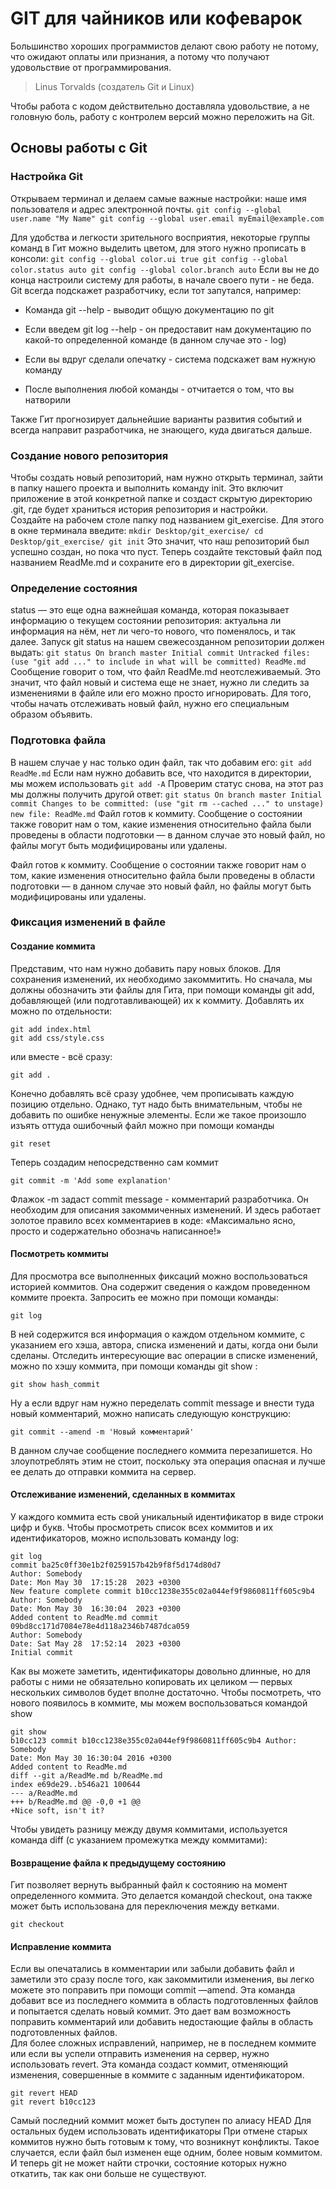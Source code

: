 # GIT для чайников или кофеварок

Большинство хороших программистов делают свою работу не потому, что ожидают оплаты или признания, а потому что получают удовольствие от программирования.

> Linus Torvalds (создатель Git и Linux)

Чтобы работа с кодом действительно доставляла удовольствие, а не головную боль, работу с контролем версий можно переложить на Git.

## Основы работы c Git

### Настройка Git

Открываем терминал и делаем самые важные настройки: наше имя пользователя и адрес электронной почты.
`
git config --global user.name "My Name"
git config --global user.email myEmail@example.com
`

Для удобства и легкости зрительного восприятия, некоторые группы команд в Гит можно выделить цветом, для этого нужно прописать в консоли:
`
git config --global color.ui true
git config --global color.status auto
git config --global color.branch auto
`
Если вы не до конца настроили систему для работы, в начале своего пути - не беда. Git всегда подскажет разработчику, если тот запутался, например:

- Команда git --help - выводит общую документацию по git

- Если введем git log --help - он предоставит нам документацию по какой-то определенной команде (в данном случае это - log)

- Если вы вдруг сделали опечатку - система подскажет вам нужную команду

- После выполнения любой команды - отчитается о том, что вы натворили

Также Гит прогнозирует дальнейшие варианты развития событий и всегда направит разработчика, не знающего, куда двигаться дальше.

### Создание нового репозитория

Чтобы создать новый репозиторий, нам нужно открыть терминал, зайти в папку нашего проекта и выполнить команду init. Это включит приложение в этой конкретной папке и создаст скрытую директорию .git, где будет храниться история репозитория и настройки.  
Создайте на рабочем столе папку под названием git_exercise. Для этого в окне терминала введите:
`
mkdir Desktop/git_exercise/
cd Desktop/git_exercise/
git init
`
Это значит, что наш репозиторий был успешно создан, но пока что пуст. Теперь создайте текстовый файл под названием ReadMe.md и сохраните его в директории git_exercise.

### Определение состояния

status — это еще одна важнейшая команда, которая показывает информацию о текущем состоянии репозитория: актуальна ли информация на нём, нет ли чего-то нового, что поменялось, и так далее. Запуск git status на нашем свежесозданном репозитории должен выдать:
`
git status
On branch master
Initial commit Untracked files: (use "git add ..." to include in what will be committed) ReadMe.md
`
Сообщение говорит о том, что файл ReadMe.md неотслеживаемый. Это значит, что файл новый и система еще не знает, нужно ли следить за изменениями в файле или его можно просто игнорировать. Для того, чтобы начать отслеживать новый файл, нужно его специальным образом объявить.

### Подготовка файла

В нашем случае у нас только один файл, так что добавим его:
`
git add ReadMe.md
`
Если нам нужно добавить все, что находится в директории, мы можем использовать
`
git add -A
`
Проверим статус снова, на этот раз мы должны получить другой ответ:
`
git status
On branch master
Initial commit
Changes to be committed: (use "git rm --cached ..." to unstage)
 new file: ReadMe.md
`
Файл готов к коммиту. Сообщение о состоянии также говорит нам о том, какие изменения относительно файла были проведены в области подготовки — в данном случае это новый файл, но файлы могут быть модифицированы или удалены.

Файл готов к коммиту. Сообщение о состоянии также говорит нам о том, какие изменения относительно файла были проведены в области подготовки — в данном случае это новый файл, но файлы могут быть модифицированы или удалены.
### Фиксация изменений в файле
#### Создание коммита
Представим, что нам нужно добавить пару новых блоков. Для сохранения изменений, их необходимо закоммитить. Но сначала, мы должны обозначить эти файлы для Гита, при помощи команды git add, добавляющей (или подготавливающей) их к коммиту. Добавлять их можно по отдельности:
```
git add index.html
git add css/style.css
```
или вместе - всё сразу:
```
git add .
```
Конечно добавлять всё сразу удобнее, чем прописывать каждую позицию отдельно. Однако, тут надо быть внимательным, чтобы не добавить по ошибке ненужные элементы. Если же такое произошло изъять оттуда ошибочный файл можно при помощи команды
```
git reset
```
Теперь создадим непосредственно сам коммит
```
git commit -m 'Add some explanation'
```
Флажок -m задаст commit message - комментарий разработчика. Он необходим для описания закоммиченных изменений. И здесь работает золотое правило всех комментариев в коде: «Максимально ясно, просто и содержательно обозначь написанное!»
#### Посмотреть коммиты
Для просмотра все выполненных фиксаций можно воспользоваться историей коммитов. Она содержит сведения о каждом проведенном коммите проекта. Запросить ее можно при помощи команды:
```
git log
```
В ней содержится вся информация о каждом отдельном коммите, с указанием его хэша, автора, списка изменений и даты, когда они были сделаны. Отследить интересующие вас операции в списке изменений, можно по хэшу коммита, при помощи команды git show :
```
git show hash_commit
```
Ну а если вдруг нам нужно переделать commit message и внести туда новый комментарий, можно написать следующую конструкцию:
```
git commit --amend -m 'Новый комментарий'
```
В данном случае сообщение последнего коммита перезапишется. Но злоупотреблять этим не стоит, поскольку эта операция опасная и лучше ее делать до отправки коммита на сервер.
####  Отслеживание изменений, сделанных в коммитах
У каждого коммита есть свой уникальный идентификатор в виде строки цифр и букв. Чтобы просмотреть список всех коммитов и их идентификаторов, можно использовать команду log:
```
git log 
commit ba25c0ff30e1b2f0259157b42b9f8f5d174d80d7 
Author: Somebody 
Date: Mon May 30  17:15:28  2023 +0300 
New feature complete commit b10cc1238e355c02a044ef9f9860811ff605c9b4 
Author: Somebody 
Date: Mon May 30  16:30:04  2023 +0300 
Added content to ReadMe.md commit 09bd8cc171d7084e78e4d118a2346b7487dca059 
Author: Somebody 
Date: Sat May 28  17:52:14  2023 +0300 
Initial commit
```
Как вы можете заметить, идентификаторы довольно длинные, но для работы с ними не обязательно копировать их целиком — первых нескольких символов будет вполне достаточно. Чтобы посмотреть, что нового появилось в коммите, мы можем воспользоваться командой show
```
git show 
b10cc123 commit b10cc1238e355c02a044ef9f9860811ff605c9b4 Author: Somebody 
Date: Mon May 30 16:30:04 2016 +0300 
Added content to ReadMe.md 
diff --git a/ReadMe.md b/ReadMe.md 
index e69de29..b546a21 100644 
--- a/ReadMe.md 
+++ b/ReadMe.md @@ -0,0 +1 @@ 
+Nice soft, isn't it?
```
Чтобы увидеть разницу между двумя коммитами, используется команда diff (с указанием промежутка между коммитами):

#### Возвращение файла к предыдущему состоянию
Гит позволяет вернуть выбранный файл к состоянию на момент определенного коммита. Это делается командой checkout, она также может быть использована для переключения между ветками.
```
git checkout
```
#### Исправление коммита
Если вы опечатались в комментарии или забыли добавить файл и заметили это сразу после того, как закоммитили изменения, вы легко можете это поправить при помощи commit —amend. Эта команда добавит все из последнего коммита в область подготовленных файлов и попытается сделать новый коммит. Это дает вам возможность поправить комментарий или добавить недостающие файлы в область подготовленных файлов.  
Для более сложных исправлений, например, не в последнем коммите или если вы успели отправить изменения на сервер, нужно использовать revert. Эта команда создаст коммит, отменяющий изменения, совершенные в коммите с заданным идентификатором.  
```
git revert HEAD
git revert b10cc123
```
Самый последний коммит может быть доступен по алиасу HEAD
Для остальных будем использовать идентификаторы
При отмене старых коммитов нужно быть готовым к тому, что возникнут конфликты. Такое случается, если файл был изменен еще одним, более новым коммитом. И теперь git не может найти строчки, состояние которых нужно откатить, так как они больше не существуют.

